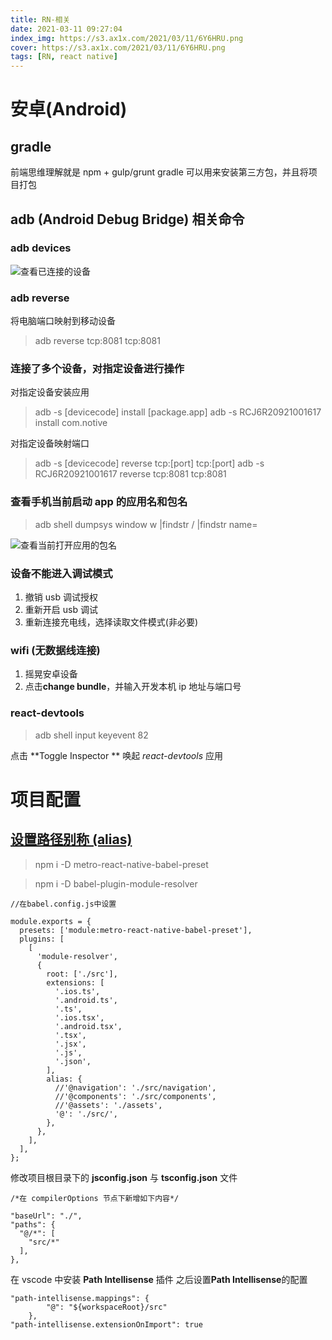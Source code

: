```yaml
---
title: RN-相关
date: 2021-03-11 09:27:04
index_img: https://s3.ax1x.com/2021/03/11/6Y6HRU.png
cover: https://s3.ax1x.com/2021/03/11/6Y6HRU.png
tags: [RN, react native]
---
```


# 安卓(Android)

## gradle

前端思维理解就是 npm + gulp/grunt
gradle 可以用来安装第三方包，并且将项目打包

## adb (Android Debug Bridge) 相关命令

### adb devices

![查看已连接的设备](https://s3.ax1x.com/2021/03/11/6Ygh40.jpg)

### adb reverse

将电脑端口映射到移动设备

> adb reverse tcp:8081 tcp:8081

### 连接了多个设备，对指定设备进行操作

对指定设备安装应用

> adb -s [devicecode] install [package.app]
> adb -s RCJ6R20921001617 install com.notive

对指定设备映射端口

> adb -s [devicecode] reverse tcp:[port] tcp:[port]
> adb -s RCJ6R20921001617 reverse tcp:8081 tcp:8081

### 查看手机当前启动 app 的应用名和包名

> adb shell dumpsys window w |findstr \/ |findstr name=

![查看当前打开应用的包名](https://s3.ax1x.com/2021/03/11/6YR0l8.jpg)

### 设备不能进入调试模式

1. 撤销 usb 调试授权
2. 重新开启 usb 调试
3. 重新连接充电线，选择读取文件模式(非必要)

### wifi (无数据线连接)

1. 摇晃安卓设备
2. 点击**change bundle**，并输入开发本机 ip 地址与端口号

### react-devtools

> adb shell input keyevent 82

点击 **Toggle Inspector ** 唤起 _react-devtools_ 应用

# 项目配置

## [设置路径别称 (alias)](https://mtateam.medium.com/how-to-use-import-aliases-with-react-native-and-vs-code-dadb246674c7)

> npm i -D metro-react-native-babel-preset

> npm i -D babel-plugin-module-resolver

```
//在babel.config.js中设置

module.exports = {
  presets: ['module:metro-react-native-babel-preset'],
  plugins: [
    [
      'module-resolver',
      {
        root: ['./src'],
        extensions: [
          '.ios.ts',
          '.android.ts',
          '.ts',
          '.ios.tsx',
          '.android.tsx',
          '.tsx',
          '.jsx',
          '.js',
          '.json',
        ],
        alias: {
          //'@navigation': './src/navigation',
          //'@components': './src/components',
          //'@assets': './assets',
          '@': './src/',
        },
      },
    ],
  ],
};
```

修改项目根目录下的 **jsconfig.json** 与 **tsconfig.json** 文件

```
/*在 compilerOptions 节点下新增如下内容*/

"baseUrl": "./",
"paths": {
  "@/*": [
    "src/*"
  ],
},
```

在 vscode 中安装 **Path Intellisense** 插件
之后设置**Path Intellisense**的配置

```
"path-intellisense.mappings": {
        "@": "${workspaceRoot}/src"
    },
"path-intellisense.extensionOnImport": true
```
